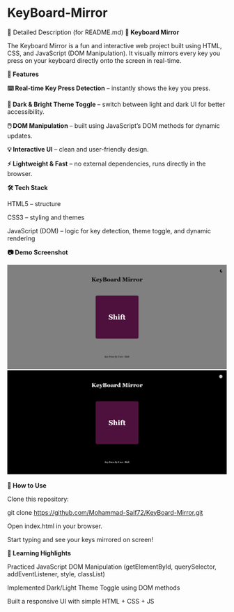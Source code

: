 # KeyBoard-Mirror

📖 Detailed Description (for README.md)
**🎹 Keyboard Mirror**

The Keyboard Mirror is a fun and interactive web project built using HTML, CSS, and JavaScript (DOM Manipulation).
It visually mirrors every key you press on your keyboard directly onto the screen in real-time.

**🚀 Features**

**⌨️ Real-time Key Press Detection** – instantly shows the key you press.

**🎨 Dark & Bright Theme Toggle** – switch between light and dark UI for better accessibility.

**🖱️ DOM Manipulation** – built using JavaScript’s DOM methods for dynamic updates.

**💡 Interactive UI** – clean and user-friendly design.

**⚡ Lightweight & Fast** – no external dependencies, runs directly in the browser.

**🛠️ Tech Stack**

HTML5 – structure

CSS3 – styling and themes

JavaScript (DOM) – logic for key detection, theme toggle, and dynamic rendering

**📷 Demo Screenshot**


![Keyboard Mirror Demo 1](./image1.png)  
![Keyboard Mirror Demo 2](./image2.png)

**📂 How to Use**

Clone this repository:

git clone https://github.com/Mohammad-Saif72/KeyBoard-Mirror.git


Open index.html in your browser.

Start typing and see your keys mirrored on screen!

**🌟 Learning Highlights**

Practiced JavaScript DOM Manipulation (getElementById, querySelector, addEventListener, style, classList)

Implemented Dark/Light Theme Toggle using DOM methods

Built a responsive UI with simple HTML + CSS + JS


